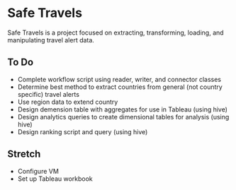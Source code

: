 # Safe Travels
Safe Travels is a project focused on extracting, transforming, loading, and manipulating travel alert data.

## To Do
- Complete workflow script using reader, writer, and connector classes
- Determine best method to extract countries from general (not country specific) travel alerts
- Use region data to extend country
- Design demension table with aggregates for use in Tableau (using hive)
- Design analytics queries to create dimensional tables for analysis (using hive)
- Design ranking script and query (using hive)

## Stretch
- Configure VM
- Set up Tableau workbook



